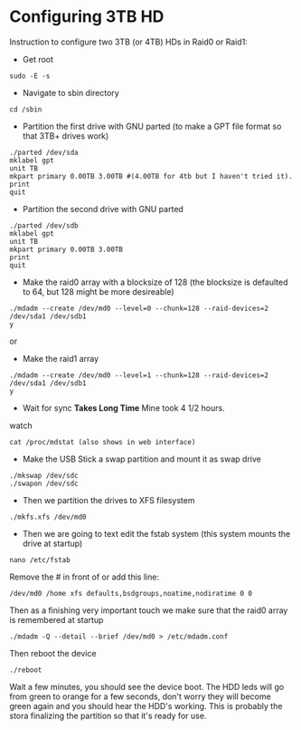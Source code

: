 # Configuring 3TB HD

Instruction to configure two 3TB (or 4TB) HDs in Raid0 or Raid1:

- Get root
```
sudo -E -s
```
- Navigate to sbin directory
```
cd /sbin
```
- Partition the first drive with GNU parted (to make a GPT file format so that 3TB+ drives work)
```
./parted /dev/sda
mklabel gpt
unit TB
mkpart primary 0.00TB 3.00TB #(4.00TB for 4tb but I haven't tried it).
print
quit
```

- Partition the second drive with GNU parted
```
./parted /dev/sdb
mklabel gpt
unit TB
mkpart primary 0.00TB 3.00TB
print
quit
```
- Make the raid0 array with a blocksize of 128 (the blocksize is defaulted to 64, but 128 might be more desireable)

```
./mdadm --create /dev/md0 --level=0 --chunk=128 --raid-devices=2 /dev/sda1 /dev/sdb1
y
```
or

- Make the raid1 array
```
./mdadm --create /dev/md0 --level=1 --chunk=128 --raid-devices=2 /dev/sda1 /dev/sdb1
y
```
- Wait for sync **Takes Long Time** Mine took 4 1/2 hours.

watch
```
cat /proc/mdstat (also shows in web interface)
```

- Make the USB Stick a swap partition and mount it as swap drive
```
./mkswap /dev/sdc
./swapon /dev/sdc
```
- Then we partition the drives to XFS filesystem
```
./mkfs.xfs /dev/md0
```
- Then we are going to text edit the fstab system (this system mounts the drive at startup)
```
nano /etc/fstab
```
Remove the # in front of or add this line:
```
/dev/md0 /home xfs defaults,bsdgroups,noatime,nodiratime 0 0
```
Then as a finishing very important touch we make sure that the raid0 array is remembered at startup
```
./mdadm -Q --detail --brief /dev/md0 > /etc/mdadm.conf
```

Then reboot the device
```
./reboot
```

Wait a few minutes, you should see the device boot. The HDD leds will go from green to orange for a few seconds, don't worry they will become green again and you should hear the HDD's working. This is probably the stora finalizing the partition so that it's ready for use.
